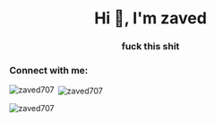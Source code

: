 <h1 align="center">Hi 👋, I'm zaved</h1>
<h3 align="center">fuck this shit</h3>

<h3 align="left">Connect with me:</h3>
<p align="left">
</p>

<p><img align="left" src="https://github-readme-stats.vercel.app/api/top-langs?username=zaved707&show_icons=true&locale=en&layout=compact" alt="zaved707" /></p>

<p>&nbsp;<img align="center" src="https://github-readme-stats.vercel.app/api?username=zaved707&show_icons=true&locale=en" alt="zaved707" /></p>

<p><img align="center" src="https://github-readme-streak-stats.herokuapp.com/?user=zaved707&" alt="zaved707" /></p>
